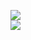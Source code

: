 [![](https://img.shields.io/badge/Made%20With-Github%20Spray-lightgrey.svg?style=for-the-badge&logo=github)](https://github.com/Annihil/github-spray#492)  
[![](https://i.imgur.com/2DrTn0Z.gif)](https://github.com/Annihil/github-spray)